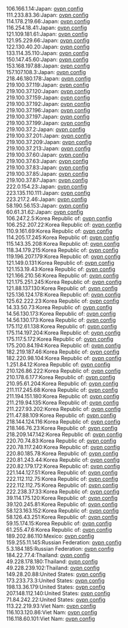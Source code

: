 106.166.1.14:Japan: [ovpn config](vpn/106_166_1_14.ovpn)  
111.233.83.36:Japan: [ovpn config](vpn/111_233_83_36.ovpn)  
114.178.219.66:Japan: [ovpn config](vpn/114_178_219_66.ovpn)  
116.254.18.41:Japan: [ovpn config](vpn/116_254_18_41.ovpn)  
121.109.181.61:Japan: [ovpn config](vpn/121_109_181_61.ovpn)  
121.95.229.66:Japan: [ovpn config](vpn/121_95_229_66.ovpn)  
122.130.40.20:Japan: [ovpn config](vpn/122_130_40_20.ovpn)  
133.114.35.110:Japan: [ovpn config](vpn/133_114_35_110.ovpn)  
150.147.45.60:Japan: [ovpn config](vpn/150_147_45_60.ovpn)  
153.168.197.88:Japan: [ovpn config](vpn/153_168_197_88.ovpn)  
157.107.108.3:Japan: [ovpn config](vpn/157_107_108_3.ovpn)  
218.46.180.178:Japan: [ovpn config](vpn/218_46_180_178.ovpn)  
219.100.37.119:Japan: [ovpn config](vpn/219_100_37_119.ovpn)  
219.100.37.120:Japan: [ovpn config](vpn/219_100_37_120.ovpn)  
219.100.37.159:Japan: [ovpn config](vpn/219_100_37_159.ovpn)  
219.100.37.192:Japan: [ovpn config](vpn/219_100_37_192.ovpn)  
219.100.37.196:Japan: [ovpn config](vpn/219_100_37_196.ovpn)  
219.100.37.197:Japan: [ovpn config](vpn/219_100_37_197.ovpn)  
219.100.37.199:Japan: [ovpn config](vpn/219_100_37_199.ovpn)  
219.100.37.2:Japan: [ovpn config](vpn/219_100_37_2.ovpn)  
219.100.37.201:Japan: [ovpn config](vpn/219_100_37_201.ovpn)  
219.100.37.209:Japan: [ovpn config](vpn/219_100_37_209.ovpn)  
219.100.37.213:Japan: [ovpn config](vpn/219_100_37_213.ovpn)  
219.100.37.60:Japan: [ovpn config](vpn/219_100_37_60.ovpn)  
219.100.37.63:Japan: [ovpn config](vpn/219_100_37_63.ovpn)  
219.100.37.83:Japan: [ovpn config](vpn/219_100_37_83.ovpn)  
219.100.37.85:Japan: [ovpn config](vpn/219_100_37_85.ovpn)  
219.100.37.87:Japan: [ovpn config](vpn/219_100_37_87.ovpn)  
222.0.154.23:Japan: [ovpn config](vpn/222_0_154_23.ovpn)  
223.135.110.111:Japan: [ovpn config](vpn/223_135_110_111.ovpn)  
223.217.2.46:Japan: [ovpn config](vpn/223_217_2_46.ovpn)  
58.190.56.153:Japan: [ovpn config](vpn/58_190_56_153.ovpn)  
60.61.31.62:Japan: [ovpn config](vpn/60_61_31_62.ovpn)  
106.247.2.5:Korea Republic of: [ovpn config](vpn/106_247_2_5.ovpn)  
106.252.207.22:Korea Republic of: [ovpn config](vpn/106_252_207_22.ovpn)  
110.9.161.69:Korea Republic of: [ovpn config](vpn/110_9_161_69.ovpn)  
114.205.17.245:Korea Republic of: [ovpn config](vpn/114_205_17_245.ovpn)  
115.143.35.208:Korea Republic of: [ovpn config](vpn/115_143_35_208.ovpn)  
118.34.179.215:Korea Republic of: [ovpn config](vpn/118_34_179_215.ovpn)  
119.196.207.179:Korea Republic of: [ovpn config](vpn/119_196_207_179.ovpn)  
121.149.0.131:Korea Republic of: [ovpn config](vpn/121_149_0_131.ovpn)  
121.153.19.43:Korea Republic of: [ovpn config](vpn/121_153_19_43.ovpn)  
121.166.210.56:Korea Republic of: [ovpn config](vpn/121_166_210_56.ovpn)  
121.175.251.245:Korea Republic of: [ovpn config](vpn/121_175_251_245.ovpn)  
121.88.137.130:Korea Republic of: [ovpn config](vpn/121_88_137_130.ovpn)  
125.136.124.178:Korea Republic of: [ovpn config](vpn/125_136_124_178.ovpn)  
125.62.222.23:Korea Republic of: [ovpn config](vpn/125_62_222_23.ovpn)  
14.33.50.73:Korea Republic of: [ovpn config](vpn/14_33_50_73.ovpn)  
14.56.130.173:Korea Republic of: [ovpn config](vpn/14_56_130_173.ovpn)  
14.56.130.173:Korea Republic of: [ovpn config](vpn/14_56_130_173.ovpn)  
175.112.61.138:Korea Republic of: [ovpn config](vpn/175_112_61_138.ovpn)  
175.114.197.204:Korea Republic of: [ovpn config](vpn/175_114_197_204.ovpn)  
175.117.5.172:Korea Republic of: [ovpn config](vpn/175_117_5_172.ovpn)  
175.200.84.194:Korea Republic of: [ovpn config](vpn/175_200_84_194.ovpn)  
182.219.187.46:Korea Republic of: [ovpn config](vpn/182_219_187_46.ovpn)  
182.220.98.104:Korea Republic of: [ovpn config](vpn/182_220_98_104.ovpn)  
1.251.84.12:Korea Republic of: [ovpn config](vpn/1_251_84_12.ovpn)  
210.126.86.222:Korea Republic of: [ovpn config](vpn/210_126_86_222.ovpn)  
210.178.6.177:Korea Republic of: [ovpn config](vpn/210_178_6_177.ovpn)  
210.95.61.204:Korea Republic of: [ovpn config](vpn/210_95_61_204.ovpn)  
211.117.245.68:Korea Republic of: [ovpn config](vpn/211_117_245_68.ovpn)  
211.194.151.180:Korea Republic of: [ovpn config](vpn/211_194_151_180.ovpn)  
211.219.94.135:Korea Republic of: [ovpn config](vpn/211_219_94_135.ovpn)  
211.227.93.202:Korea Republic of: [ovpn config](vpn/211_227_93_202.ovpn)  
211.47.88.109:Korea Republic of: [ovpn config](vpn/211_47_88_109.ovpn)  
218.144.124.116:Korea Republic of: [ovpn config](vpn/218_144_124_116.ovpn)  
218.146.76.23:Korea Republic of: [ovpn config](vpn/218_146_76_23.ovpn)  
218.209.147.142:Korea Republic of: [ovpn config](vpn/218_209_147_142.ovpn)  
220.70.74.83:Korea Republic of: [ovpn config](vpn/220_70_74_83.ovpn)  
220.78.117.240:Korea Republic of: [ovpn config](vpn/220_78_117_240.ovpn)  
220.80.185.78:Korea Republic of: [ovpn config](vpn/220_80_185_78.ovpn)  
220.81.243.44:Korea Republic of: [ovpn config](vpn/220_81_243_44.ovpn)  
220.82.179.172:Korea Republic of: [ovpn config](vpn/220_82_179_172.ovpn)  
221.144.127.51:Korea Republic of: [ovpn config](vpn/221_144_127_51.ovpn)  
222.112.112.75:Korea Republic of: [ovpn config](vpn/222_112_112_75.ovpn)  
222.112.112.75:Korea Republic of: [ovpn config](vpn/222_112_112_75.ovpn)  
222.238.37.33:Korea Republic of: [ovpn config](vpn/222_238_37_33.ovpn)  
39.114.175.120:Korea Republic of: [ovpn config](vpn/39_114_175_120.ovpn)  
39.120.245.81:Korea Republic of: [ovpn config](vpn/39_120_245_81.ovpn)  
58.123.163.152:Korea Republic of: [ovpn config](vpn/58_123_163_152.ovpn)  
58.126.43.251:Korea Republic of: [ovpn config](vpn/58_126_43_251.ovpn)  
59.15.174.15:Korea Republic of: [ovpn config](vpn/59_15_174_15.ovpn)  
61.255.47.6:Korea Republic of: [ovpn config](vpn/61_255_47_6.ovpn)  
189.202.86.110:Mexico: [ovpn config](vpn/189_202_86_110.ovpn)  
159.255.11.145:Russian Federation: [ovpn config](vpn/159_255_11_145.ovpn)  
5.3.184.185:Russian Federation: [ovpn config](vpn/5_3_184_185.ovpn)  
184.22.77.4:Thailand: [ovpn config](vpn/184_22_77_4.ovpn)  
49.228.178.180:Thailand: [ovpn config](vpn/49_228_178_180.ovpn)  
49.228.239.102:Thailand: [ovpn config](vpn/49_228_239_102.ovpn)  
149.28.20.88:United States: [ovpn config](vpn/149_28_20_88.ovpn)  
173.233.73.3:United States: [ovpn config](vpn/173_233_73_3.ovpn)  
198.13.36.179:United States: [ovpn config](vpn/198_13_36_179.ovpn)  
207.148.112.140:United States: [ovpn config](vpn/207_148_112_140.ovpn)  
71.84.242.22:United States: [ovpn config](vpn/71_84_242_22.ovpn)  
113.22.219.93:Viet Nam: [ovpn config](vpn/113_22_219_93.ovpn)  
116.103.120.86:Viet Nam: [ovpn config](vpn/116_103_120_86.ovpn)  
116.118.60.101:Viet Nam: [ovpn config](vpn/116_118_60_101.ovpn)  
